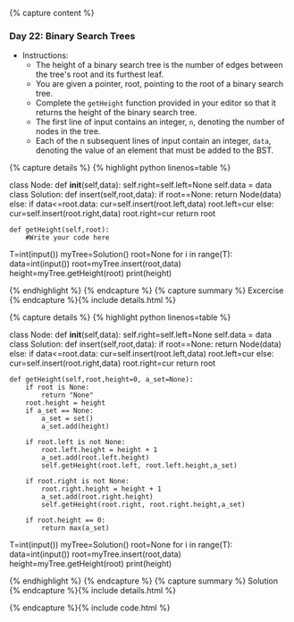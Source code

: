 {% capture content %}
### Day 22: Binary Search Trees 
- Instructions:
    - The height of a binary search tree is the number of edges between the tree's root and its furthest leaf. 
    - You are given a pointer, root, pointing to the root of a binary search tree. 
    - Complete the `getHeight` function provided in your editor so that it returns the height of the binary search tree. 
    - The first line of input contains an integer, `n`, denoting the number of nodes in the tree. 
    - Each of the n subsequent lines of input contain an integer, `data`, denoting the value of an element that must be added to the BST. 

{% capture details %}
{% highlight python linenos=table %}

class Node:
    def __init__(self,data):
        self.right=self.left=None
        self.data = data
class Solution:
    def insert(self,root,data):
        if root==None:
            return Node(data)
        else:
            if data<=root.data:
                cur=self.insert(root.left,data)
                root.left=cur
            else:
                cur=self.insert(root.right,data)
                root.right=cur
        return root

    def getHeight(self,root):
        #Write your code here

T=int(input())
myTree=Solution()
root=None
for i in range(T):
    data=int(input())
    root=myTree.insert(root,data)
height=myTree.getHeight(root)
print(height) 

{% endhighlight %}
{% endcapture %}
{% capture summary %} 
Excercise
{% endcapture %}{% include details.html %}

{% capture details %}
{% highlight python linenos=table %}

class Node:
    def __init__(self,data):
        self.right=self.left=None
        self.data = data
class Solution:
    def insert(self,root,data):
        if root==None:
            return Node(data)
        else:
            if data<=root.data:
                cur=self.insert(root.left,data)
                root.left=cur
            else:
                cur=self.insert(root.right,data)
                root.right=cur
        return root

    def getHeight(self,root,height=0, a_set=None):
        if root is None:
            return "None"
        root.height = height
        if a_set == None:
            a_set = set()
            a_set.add(height)
            
        if root.left is not None:
            root.left.height = height + 1
            a_set.add(root.left.height)
            self.getHeight(root.left, root.left.height,a_set)
            
        if root.right is not None:
            root.right.height = height + 1
            a_set.add(root.right.height)
            self.getHeight(root.right, root.right.height,a_set)
    
        if root.height == 0:
            return max(a_set)
            
T=int(input())
myTree=Solution()
root=None
for i in range(T):
    data=int(input())
    root=myTree.insert(root,data)
height=myTree.getHeight(root)
print(height)

{% endhighlight %}
{% endcapture %}
{% capture summary %} 
Solution
{% endcapture %}{% include details.html %}

{% endcapture %}{% include code.html %}